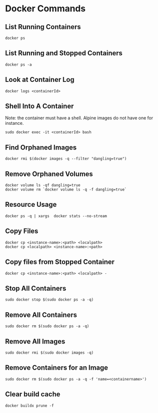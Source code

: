 # Docker Commands

## List Running Containers

```
docker ps
```

## List Running and Stopped Containers

```
docker ps -a
```

## Look at Container Log

```
docker logs <containerId>
```

## Shell Into A Container

Note: the container must have a shell. Alpine images do not have one for instance.

```
sudo docker exec -it <containerId> bash
```

## Find Orphaned Images
```
docker rmi $(docker images -q --filter "dangling=true")
```

## Remove Orphaned Volumes

```
docker volume ls -qf dangling=true
docker volume rm `docker volume ls -q -f dangling=true`
```

## Resource Usage

```
docker ps -q | xargs  docker stats --no-stream
```

## Copy Files

```
docker cp <instance-name>:<path> <localpath>
docker cp <localpath> <instance-name>:<path>
```

## Copy files from Stopped Container
```
docker cp <instance-name>:<path> <localpath> -
```

## Stop All Containers

```
sudo docker stop $(sudo docker ps -a -q)
```

## Remove All Containers

```
sudo docker rm $(sudo docker ps -a -q)
```

## Remove All Images

```
sudo docker rmi $(sudo docker images -q)
```


## Remove Containers for an Image

```
sudo docker rm $(sudo docker ps -a -q -f 'name=<containername>')
```

## Clear build cache

```
docker buildx prune -f
```

